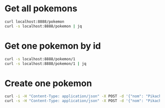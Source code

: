 # Get all pokemons

```bash
curl localhost:8888/pokemon
curl -s localhost:8888/pokemon | jq
```

# Get one pokemon by id

```bash
curl -s localhost:8888/pokemon/1
curl -s localhost:8888/pokemon/1 | jq
```

# Create one pokemon 

```bash
curl -i -H "Content-Type: application/json" -X POST -d '{"nom": "Pikachu", "type": "elec"}' localhost:8888/pokemon
curl -s -H "Content-Type: application/json" -X POST -d '{"nom": "Pikachu", "type": "elec"}' localhost:8888/pokemon | jq
```

